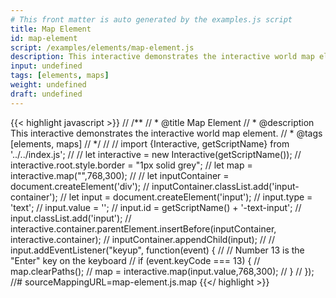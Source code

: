 ```yaml
---
# This front matter is auto generated by the examples.js script
title: Map Element
id: map-element
script: /examples/elements/map-element.js
description: This interactive demonstrates the interactive world map element.
input: undefined
tags: [elements, maps]
weight: undefined
draft: undefined
---
```


{{< highlight javascript >}}
// /**
// * @title Map Element
// * @description This interactive demonstrates the interactive world map element.
// * @tags [elements, maps]
// */
//
// import {Interactive, getScriptName} from '../../index.js';
//
// let interactive = new Interactive(getScriptName());
// interactive.root.style.border = "1px solid grey";
// let map = interactive.map("",768,300);
//
// let inputContainer = document.createElement('div');
// inputContainer.classList.add('input-container');
// let input = document.createElement('input');
// input.type = 'text';
// input.value = '';
// input.id = getScriptName() + '-text-input';
// input.classList.add('input');
// interactive.container.parentElement.insertBefore(inputContainer, interactive.container);
// inputContainer.appendChild(input);
//
// input.addEventListener("keyup", function(event) {
//     // Number 13 is the "Enter" key on the keyboard
//     if (event.keyCode === 13) {
//         map.clearPaths();
//         map = interactive.map(input.value,768,300);
//     }
//   });
//# sourceMappingURL=map-element.js.map
{{</ highlight >}}

